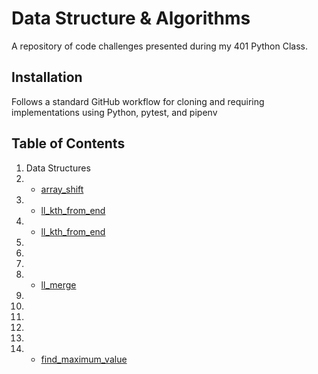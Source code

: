 # Data Structure & Algorithms
A repository of code challenges presented during my 401 Python Class.

## Installation
Follows a standard GitHub workflow for cloning and requiring implementations using Python, pytest, and pipenv

## Table of Contents
1. Data Structures
2.    - [array_shift](./challenges/array-shift)
3.    - [ll_kth_from_end](/.assets/ll_kth_from_end1.jpg)
4.    - [ll_kth_from_end](/.assets/ll_kth_from_end2.jpg)
5. 
6. 
7. 
8. - [ll_merge](/.assets/ll_merge)
9. 
10. 
11. 
12. 
13. 
14. - [find_maximum_value](./assets/max_value.jpg)


